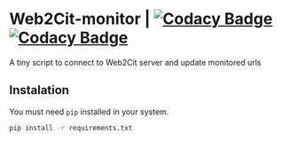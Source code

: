 
# Web2Cit-monitor | [![Codacy Badge](https://app.codacy.com/project/badge/Grade/e9af28ca8e6d4e3f8c7055c5edede5cc)](https://www.codacy.com/gh/dennistobar/web2cit-monitor/dashboard) [![Codacy Badge](https://app.codacy.com/project/badge/Coverage/e9af28ca8e6d4e3f8c7055c5edede5cc)](https://www.codacy.com/gh/dennistobar/web2cit-monitor/dashboard)

A tiny script to connect to Web2Cit server and update monitored urls

## Instalation
You must need `pip` installed in your system.

```bash
pip install -r requirements.txt
```